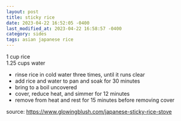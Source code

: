 ```yaml
---
layout: post
title: sticky rice
date: 2023-04-22 16:52:05 -0400
last_modified_at: 2023-04-22 16:58:57 -0400
category: sides
tags: asian japanese rice
---
```


1 cup rice  
1.25 cups water
* rinse rice in cold water three times, until it runs clear
* add rice and water to pan and soak for 30 minutes
* bring to a boil uncovered
* cover, reduce heat, and simmer for 12 minutes
* remove from heat and rest for 15 minutes before removing cover

source: <https://www.glowingblush.com/japanese-sticky-rice-stove>
